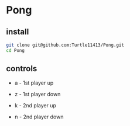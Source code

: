 # Pong

## install
```bash
git clone git@github.com:Turtle11413/Pong.git
cd Pong
```

## controls
 - a - 1st player up
 - z - 1st player down

 - k - 2nd player up
 - n - 2nd player down
